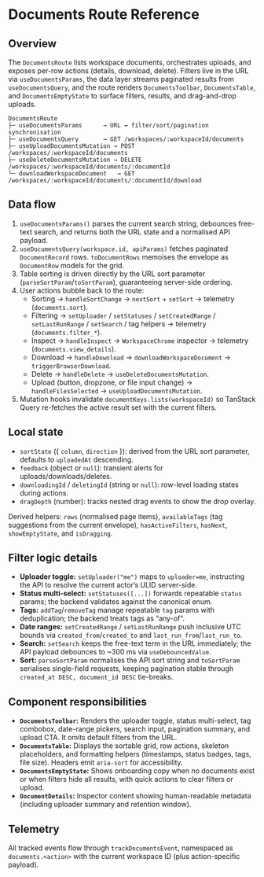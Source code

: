<!-- Keep this document up to date when the documents route changes. -->
# Documents Route Reference

## Overview
The `DocumentsRoute` lists workspace documents, orchestrates uploads, and exposes per-row actions (details, download, delete). Filters live in the URL via `useDocumentsParams`, the data layer streams paginated results from `useDocumentsQuery`, and the route renders `DocumentsToolbar`, `DocumentsTable`, and `DocumentsEmptyState` to surface filters, results, and drag-and-drop uploads.

```
DocumentsRoute
├─ useDocumentsParams      → URL ↔ filter/sort/pagination synchronisation
├─ useDocumentsQuery       → GET /workspaces/:workspaceId/documents
├─ useUploadDocumentsMutation → POST /workspaces/:workspaceId/documents
├─ useDeleteDocumentsMutation → DELETE /workspaces/:workspaceId/documents/:documentId
└─ downloadWorkspaceDocument   → GET /workspaces/:workspaceId/documents/:documentId/download
```

## Data flow
1. `useDocumentsParams()` parses the current search string, debounces free-text search, and returns both the URL state and a normalised API payload.
2. `useDocumentsQuery(workspace.id, apiParams)` fetches paginated `DocumentRecord` rows. `toDocumentRows` memoises the envelope as `DocumentRow` models for the grid.
3. Table sorting is driven directly by the URL sort parameter (`parseSortParam`/`toSortParam`), guaranteeing server-side ordering.
4. User actions bubble back to the route:
   - Sorting → `handleSortChange` → `nextSort` + `setSort` → telemetry (`documents.sort`).
   - Filtering → `setUploader` / `setStatuses` / `setCreatedRange` / `setLastRunRange` / `setSearch` / tag helpers → telemetry (`documents.filter_*`).
   - Inspect → `handleInspect` → `WorkspaceChrome` inspector → telemetry (`documents.view_details`).
   - Download → `handleDownload` → `downloadWorkspaceDocument` → `triggerBrowserDownload`.
   - Delete → `handleDelete` → `useDeleteDocumentsMutation`.
   - Upload (button, dropzone, or file input change) → `handleFilesSelected` → `useUploadDocumentsMutation`.
5. Mutation hooks invalidate `documentKeys.lists(workspaceId)` so TanStack Query re-fetches the active result set with the current filters.

## Local state
- `sortState` ({ `column`, `direction` }): derived from the URL sort parameter, defaults to `uploadedAt` descending.
- `feedback` (object or `null`): transient alerts for uploads/downloads/deletes.
- `downloadingId` / `deletingId` (string or `null`): row-level loading states during actions.
- `dragDepth` (number): tracks nested drag events to show the drop overlay.

Derived helpers: `rows` (normalised page items), `availableTags` (tag suggestions from the current envelope), `hasActiveFilters`, `hasNext`, `showEmptyState`, and `isDragging`.

## Filter logic details
- **Uploader toggle:** `setUploader("me")` maps to `uploader=me`, instructing the API to resolve the current actor’s ULID server-side.
- **Status multi-select:** `setStatuses([...])` forwards repeatable `status` params; the backend validates against the canonical enum.
- **Tags:** `addTag`/`removeTag` manage repeatable `tag` params with deduplication; the backend treats tags as “any-of”.
- **Date ranges:** `setCreatedRange` / `setLastRunRange` push inclusive UTC bounds via `created_from`/`created_to` and `last_run_from`/`last_run_to`.
- **Search:** `setSearch` keeps the free-text term in the URL immediately; the API payload debounces to ~300 ms via `useDebouncedValue`.
- **Sort:** `parseSortParam` normalises the API sort string and `toSortParam` serialises single-field requests, keeping pagination stable through `created_at DESC, document_id DESC` tie-breaks.

## Component responsibilities
- **`DocumentsToolbar`:** Renders the uploader toggle, status multi-select, tag combobox, date-range pickers, search input, pagination summary, and upload CTA. It omits default filters from the URL.
- **`DocumentsTable`:** Displays the sortable grid, row actions, skeleton placeholders, and formatting helpers (timestamps, status badges, tags, file size). Headers emit `aria-sort` for accessibility.
- **`DocumentsEmptyState`:** Shows onboarding copy when no documents exist or when filters hide all results, with quick actions to clear filters or upload.
- **`DocumentDetails`:** Inspector content showing human-readable metadata (including uploader summary and retention window).

## Telemetry
All tracked events flow through `trackDocumentsEvent`, namespaced as `documents.<action>` with the current workspace ID (plus action-specific payload).
